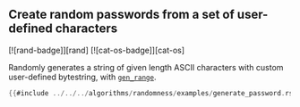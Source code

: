 ## Create random passwords from a set of user-defined characters

[![rand-badge]][rand] [![cat-os-badge]][cat-os]

Randomly generates a string of given length ASCII characters with custom
user-defined bytestring, with [`gen_range`].

```rust
{{#include ../../../algorithms/randomness/examples/generate_password.rs}}
```

[`gen_range`]: https://docs.rs/rand/*/rand/trait.Rng.html#method.gen_range
